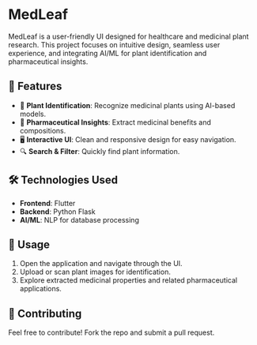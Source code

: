 # MedLeaf

MedLeaf is a user-friendly UI designed for healthcare and medicinal plant research. This project focuses on intuitive design, seamless user experience, and integrating AI/ML for plant identification and pharmaceutical insights.

## 🚀 Features
- 🌿 **Plant Identification**: Recognize medicinal plants using AI-based models.
- 💊 **Pharmaceutical Insights**: Extract medicinal benefits and compositions.
- 🖥 **Interactive UI**: Clean and responsive design for easy navigation.
- 🔍 **Search & Filter**: Quickly find plant information.

## 🛠 Technologies Used
- **Frontend**: Flutter 
- **Backend**: Python Flask 
- **AI/ML**: NLP for database processing

## 📌 Usage
1. Open the application and navigate through the UI.
2. Upload or scan plant images for identification.
3. Explore extracted medicinal properties and related pharmaceutical applications.

## 🤝 Contributing
Feel free to contribute! Fork the repo and submit a pull request.
